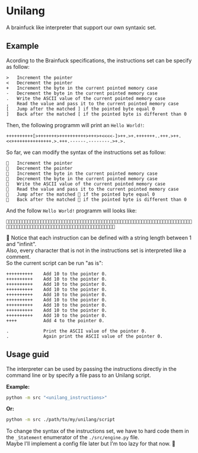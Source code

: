 # Unilang

A brainfuck like interpreter that support our own syntaxic set.  

## Example

Acording to the Brainfuck specifications, the instructions set can be specify as follow:  

```
>   Increment the pointer​
<​   Decrement the pointer
+​   Increment the byte in the current pointed memory case 
-​   Decrement the byte in the current pointed memory case
.​   Write the ASCII value of the current pointed memory case
,​   Read the value and pass it to the current pointed memory case
[​   Jump after the matched ] if the pointed byte equal 0
]​   Back after the matched [ if the pointed byte is different than 0
```

Then, the following programm will print an `Hello World!`:
```
++++++++++[>+++++++>++++++++++>+++>+<<<<-]>++.>+.+++++++..+++.>++.<<+++++++++++++++.>.+++.------.--------.>+.>.
```

So far, we can modify the syntax of the instructions set as follow:

```
🐇   Increment the pointer​
🐬   Decrement the pointer
🐌   Increment the byte in the current pointed memory case 
🦧   Decrement the byte in the current pointed memory case
🙈   Write the ASCII value of the current pointed memory case
🐢   Read the value and pass it to the current pointed memory case
🦆   Jump after the matched 🦛 if the pointed byte equal 0
🦛   Back after the matched 🦆 if the pointed byte is different than 0
```

And the follow `Hello World!` programm will looks like:

```
🐌🐌🐌🐌🐌🐌🐌🐌🐌🐌🦆🐇🐌🐌🐌🐌🐌🐌🐌🐇🐌🐌🐌🐌🐌🐌🐌🐌🐌🐌🐇🐌🐌🐌🐇🐌🐬🐬🐬🐬🦧🦛🐇🐌🐌🙈🐇🐌🙈🐌🐌🐌🐌🐌🐌🐌🙈🙈🐌🐌🐌🙈🐇🐌🐌🙈🐬🐬🐌🐌🐌🐌🐌🐌🐌🐌🐌🐌🐌🐌🐌🐌🐌🙈🐇🙈🐌🐌🐌🙈🦧🦧🦧🦧🦧🦧🙈🦧🦧🦧🦧🦧🦧🦧🦧🙈🐇🐌🙈🐇🙈
```

:pencil: Notice that each instruction can be defined with a string length between 1 and "infinit".  
Also, every character that is not in the instructions set is interpreted like a comment.  
So the current script can be run "as is":

```
++++++++++    Add 10 to the pointer 0.
++++++++++    Add 10 to the pointer 0.
++++++++++    Add 10 to the pointer 0.
++++++++++    Add 10 to the pointer 0.
++++++++++    Add 10 to the pointer 0.
++++++++++    Add 10 to the pointer 0.
++++++++++    Add 10 to the pointer 0.
++++++++++    Add 10 to the pointer 0.
++++++++++    Add 10 to the pointer 0.
++++          Add 4 to the pointer 0.

.             Print the ASCII value of the pointer 0.
.             Again print the ASCII value of the pointer 0.
```

## Usage guid

The interpreter can be used by passing the instructions directly in the command line or by specify a file pass to an Unilang script.  

**Example:**

```sh
python -m src "<unilang_instructions>"
```

**Or:**

```sh
python -m src ./path/to/my/unilang/script
```

To change the syntax of the instructions set, we have to hard code them in the `_Statement` enumerator of the `./src/engine.py` file.  
Maybe I'll implement a config file later but I'm too lazy for that now. 🐇